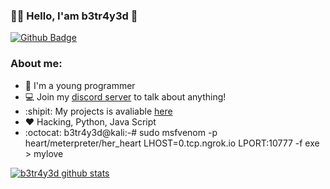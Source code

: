 ### :man_technologist: Hello, I'am b3tr4y3d 👋

[![Github Badge](https://img.shields.io/badge/-Github-000?style=flat-square&logo=Github&logoColor=white&link=https://github.com/fagnerpsantos)](https://github.com/zy0x157)


### About me:
- :game_die: I'm a young programmer
- 💻 Join my [discord server](https://discord.gg/qVx4CbU6a9) to talk about anything!
- :shipit: My projects is avaliable [here](https://github.com/b3tr4y3d)
- :heart: Hacking, Python, Java Script
- :octocat: b3tr4y3d@kali:-# sudo msfvenom -p heart/meterpreter/her_heart LHOST=0.tcp.ngrok.io LPORT:10777 -f exe > mylove



[![b3tr4y3d github stats](https://github-readme-stats.vercel.app/api?username=b3tr4y3d&theme=chartreuse-dark&show_icons=true&include_all_commits=true)](https://github.com/b3tr4y3d/)

